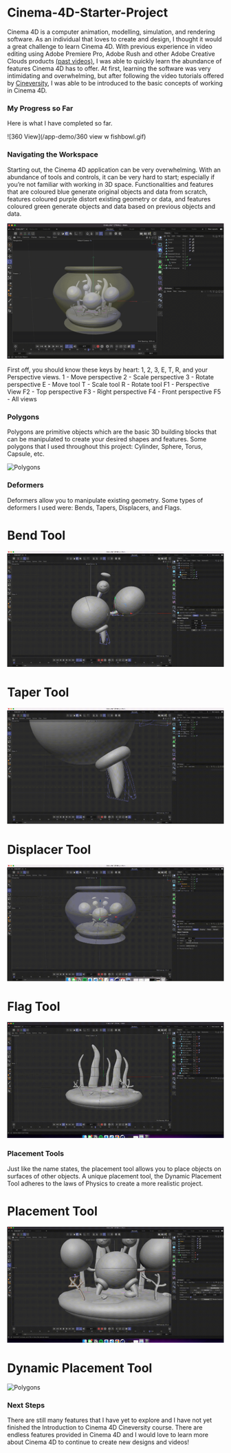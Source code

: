 # Cinema-4D-Starter-Project
Cinema 4D is a computer animation, modelling, simulation, and rendering software. As an individual that loves to create and design, I thought it would a great challenge to learn Cinema 4D. With previous experience in video editing using Adobe Premiere Pro, Adobe Rush and other Adobe Creative Clouds products [(past videos)](https://www.youtube.com/watch?v=jCEpHFLz5LQ), I was able to quickly learn the abundance of features Cinema 4D has to offer. At first, learning the software was very intimidating and overwhelming, but after following the video tutorials offered by [Cineversity](https://www.cineversity.com/vidplaylist/getting_started_in_cinema_4d_r25/getting_started_in_cinema_4d_01_series_overview_r25), I was able to be introduced to the basic concepts of working in Cinema 4D.  

### My Progress so Far
Here is what I have completed so far. 

![360 View](/app-demo/360 view w fishbowl.gif)

### Navigating the Workspace
Starting out, the Cinema 4D application can be very overwhelming. With an abundance of tools and controls, it can be very hard to start; especially if you’re not familiar with working in 3D space. Functionalities and features that are coloured blue generate original objects and data from scratch, features coloured purple distort existing geometry or data, and features coloured green generate objects and data based on previous objects and data.

![Features](/app-demo/Features.gif)

First off, you should know these keys by heart: 1, 2, 3, E, T, R, and your Perspective views.
1 - Move perspective
2 - Scale perspective
3 - Rotate perspective
E - Move tool
T - Scale tool
R - Rotate tool
F1 - Perspective View
F2 - Top perspective
F3 - Right perspective
F4 - Front perspective
F5 - All views

### Polygons
Polygons are primitive objects which are the basic 3D building blocks that can be manipulated to create your desired shapes and features. Some polygons that I used throughout this project: Cylinder, Sphere, Torus, Capsule, etc.

![Polygons](/app-demo/Polygons.gif)

### Deformers
Deformers allow you to manipulate existing geometry. Some types of deformers I used were: Bends, Tapers, Displacers, and Flags.

# Bend Tool
![Bend](/app-demo/Bending.gif)

# Taper Tool
![Taper](/app-demo/Taper.gif)

# Displacer Tool
![Displacer](/app-demo/Displacer.gif)

# Flag Tool
![Flag](/app-demo/Flag.gif)

### Placement Tools
Just like the name states, the placement tool allows you to place objects on surfaces of other objects. A unique placement tool, the Dynamic Placement Tool adheres to the laws of Physics to create a more realistic project.

# Placement Tool
![Polygons](/app-demo/Placement.gif)

# Dynamic Placement Tool
![Polygons](/app-demo/Dynamic-Placement.gif)

### Next Steps
There are still many features that I have yet to explore and I have not yet finished the Introduction to Cinema 4D Cineversity course. There are endless features provided in Cinema 4D and I would love to learn more about Cinema 4D to continue to create new designs and videos!








